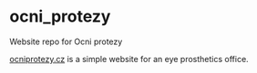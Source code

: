 # ocni_protezy
Website repo for Ocni protezy

[ocniprotezy.cz](http://ocniprotezy.cz/) is a simple website for an eye prosthetics office.


